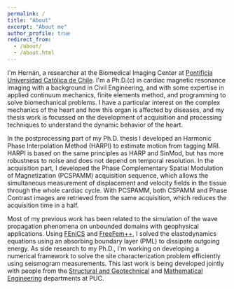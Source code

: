 ```yaml
---
permalink: /
title: "About"
excerpt: "About me"
author_profile: true
redirect_from: 
  - /about/
  - /about.html
---
```


I'm Hernán, a researcher at the Biomedical Imaging Center at [Pontificia Universidad Católica de Chile](https://www.uc.cl/).  I'm a Ph.D.(c) in cardiac magnetic resonance imaging with a background in Civil Engineering, and with some expertise in applied continuum mechanics, finite elements method, and programming to solve biomechanical problems. I have a particular interest on the complex mechanics of the heart and how this organ is affected by diseases, and my thesis work is focussed on the development of acquisition and processing techniques to understand the dynamic behavior of the heart.

In the postprocessing part of my Ph.D. thesis I developed an Harmonic Phase Interpolation Method (HARPI) to estimate motion from tagging MRI. HARPI is based on the same principles as HARP and SinMod, but has more robustness to noise and does not depend on temporal resolution. In the acquisition part, I developed the Phase Complementary Spatial Modulation of Magnetization (PCSPAMM) acquisition sequence, which allows the simultaneous measurement of displacement and velocity fields in the tissue through the whole cardiac cycle. With PCSPAMM, both CSPAMM and Phase Contrast images are retrieved from the same acquisition, which reduces the acquisition time in a half.

Most of my previous work has been related to the simulation of the wave propagation phenomena on unbounded domains with geophysical applications. Using [FEniCS](https://fenicsproject.org/) and [FreeFem++](https://freefem.org/), I solved the elastodynamics equations using an absorbing boundary layer (PML) to dissipate outgoing energy. As side research to my Ph.D., I'm working on developing a numerical framework to solve the site characterization problem efficiently using seismogram measurements. This last work is being developed jointly with people from the [Structural and Geotechnical](https://www.ing.uc.cl/estructural-y-geotecnica/) and  [Mathematical Engineering](http://imc.uc.cl/) departments at PUC.
